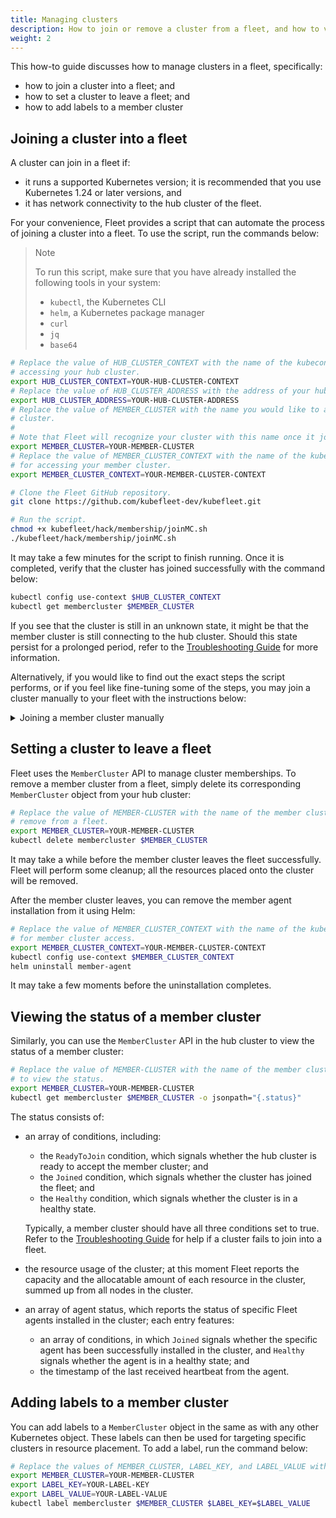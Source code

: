 ```yaml
---
title: Managing clusters
description: How to join or remove a cluster from a fleet, and how to view the status of and label a member cluster
weight: 2
---
```


This how-to guide discusses how to manage clusters in a fleet, specifically:

* how to join a cluster into a fleet; and
* how to set a cluster to leave a fleet; and
* how to add labels to a member cluster

## Joining a cluster into a fleet

A cluster can join in a fleet if:

* it runs a supported Kubernetes version; it is recommended that you use Kubernetes 1.24 or later
versions, and
* it has network connectivity to the hub cluster of the fleet.

For your convenience, Fleet provides a script that can automate the process of joining a cluster
into a fleet. To use the script, run the commands below:

> Note
>
> To run this script, make sure that you have already installed the following tools in your
> system:
> * `kubectl`, the Kubernetes CLI
> * `helm`, a Kubernetes package manager
> * `curl`
> * `jq`
> * `base64`

```sh
# Replace the value of HUB_CLUSTER_CONTEXT with the name of the kubeconfig context you use for
# accessing your hub cluster.
export HUB_CLUSTER_CONTEXT=YOUR-HUB-CLUSTER-CONTEXT
# Replace the value of HUB_CLUSTER_ADDRESS with the address of your hub cluster API server.
export HUB_CLUSTER_ADDRESS=YOUR-HUB-CLUSTER-ADDRESS
# Replace the value of MEMBER_CLUSTER with the name you would like to assign to the new member
# cluster.
#
# Note that Fleet will recognize your cluster with this name once it joins.
export MEMBER_CLUSTER=YOUR-MEMBER-CLUSTER
# Replace the value of MEMBER_CLUSTER_CONTEXT with the name of the kubeconfig context you use
# for accessing your member cluster.
export MEMBER_CLUSTER_CONTEXT=YOUR-MEMBER-CLUSTER-CONTEXT

# Clone the Fleet GitHub repository.
git clone https://github.com/kubefleet-dev/kubefleet.git

# Run the script.
chmod +x kubefleet/hack/membership/joinMC.sh
./kubefleet/hack/membership/joinMC.sh
```

It may take a few minutes for the script to finish running. Once it is completed, verify
that the cluster has joined successfully with the command below:

```sh
kubectl config use-context $HUB_CLUSTER_CONTEXT
kubectl get membercluster $MEMBER_CLUSTER
```

If you see that the cluster is still in an unknown state, it might be that the member cluster
is still connecting to the hub cluster. Should this state persist for a prolonged
period, refer to the [Troubleshooting Guide](/docs/troubleshooting) for
more information.

Alternatively, if you would like to find out the exact steps the script performs, or if you feel
like fine-tuning some of the steps, you may join a cluster manually to your fleet with the
instructions below:

<details>
<summary>Joining a member cluster manually</summary>

1. Make sure that you have installed `kubectl`, `helm`, `curl`, `jq`, and `base64` in your
system.

2. Create a Kubernetes service account in your hub cluster:

    ```sh
    # Replace the value of HUB_CLUSTER_CONTEXT with the name of the kubeconfig
    # context you use for accessing your hub cluster.
    export HUB_CLUSTER_CONTEXT="YOUR-HUB-CLUSTER-CONTEXT"
    # Replace the value of MEMBER_CLUSTER with a name you would like to assign to the new
    # member cluster.
    #
    # Note that the value of MEMBER_CLUSTER will be used as the name the member cluster registers
    # with the hub cluster.
    export MEMBER_CLUSTER="YOUR-MEMBER-CLUSTER"

    export SERVICE_ACCOUNT="$MEMBER_CLUSTER-hub-cluster-access"

    kubectl config use-context $HUB_CLUSTER_CONTEXT
    # The service account can, in theory, be created in any namespace; for simplicity reasons,
    # here you will use the namespace reserved by Fleet installation, `fleet-system`.
    #
    # Note that if you choose a different value, commands in some steps below need to be
    # modified accordingly.
    kubectl create serviceaccount $SERVICE_ACCOUNT -n fleet-system
    ```

3. Create a Kubernetes secret of the service account token type, which the member cluster will
use to access the hub cluster.

    ```sh
    export SERVICE_ACCOUNT_SECRET="$MEMBER_CLUSTER-hub-cluster-access-token"
    cat <<EOF | kubectl apply -f -
    apiVersion: v1
    kind: Secret
    metadata:
        name: $SERVICE_ACCOUNT_SECRET
        namespace: fleet-system
        annotations:
            kubernetes.io/service-account.name: $SERVICE_ACCOUNT
    type: kubernetes.io/service-account-token
    EOF
    ```

    After the secret is created successfully, extract the token from the secret:

    ```sh
    export TOKEN=$(kubectl get secret $SERVICE_ACCOUNT_SECRET -n fleet-system -o jsonpath='{.data.token}' | base64 -d)
    ```

    > Note
    >
    > Keep the token in a secure place; anyone with access to this token can access the hub cluster
    > in the same way as the Fleet member cluster does.

    You may have noticed that at this moment, no access control has been set on the service
    account; Fleet will set things up when the member cluster joins. The service account will be
    given the minimally viable set of permissions for the Fleet member cluster to connect to the
    hub cluster; its access will be restricted to one namespace, specifically reserved for the
    member cluster, as per security best practices.

4. Register the member cluster with the hub cluster; Fleet manages cluster membership using the
`MemberCluster` API:

    ```sh
    cat <<EOF | kubectl apply -f -
    apiVersion: cluster.kubernetes-fleet.io/v1beta1
    kind: MemberCluster
    metadata:
        name: $MEMBER_CLUSTER
    spec:
        identity:
            name: $SERVICE_ACCOUNT
            kind: ServiceAccount
            namespace: fleet-system
            apiGroup: ""
        heartbeatPeriodSeconds: 60
    EOF
    ```

5. Set up the member agent, the Fleet component that works on the member cluster end, to enable
Fleet connection:

    ```sh
    # Clone the Fleet repository from GitHub.
    git clone https://github.com/kubefleet-dev/kubefleet.git

    # Install the member agent helm chart on the member cluster.

    # Replace the value of MEMBER_CLUSTER_CONTEXT with the name of the kubeconfig context you use
    # for member cluster access.
    export MEMBER_CLUSTER_CONTEXT="YOUR-MEMBER-CLUSTER-CONTEXT"

    # Replace the value of HUB_CLUSTER_ADDRESS with the address of the hub cluster API server.
    export HUB_CLUSTER_ADDRESS="YOUR-HUB-CLUSTER-ADDRESS"

    # The variables below uses the Fleet images kept in the Microsoft Container
    # Registry (MCR) and will retrieve the latest version from the Fleet GitHub
    # repository. This pulls from the Azure Fleet repository while the kubefleet
    # containers are being developed.
    #
    # You can also build the Fleet images of your own; see the repository README
    # for more information.
    export REGISTRY="mcr.microsoft.com/aks/fleet"
    export FLEET_VERSION=$(curl "https://api.github.com/repos/Azure/fleet/tags" | jq -r '.[0].name')
    export MEMBER_AGENT_IMAGE="member-agent"
    export REFRESH_TOKEN_IMAGE="refresh-token"

    kubectl config use-context $MEMBER_CLUSTER_CONTEXT
    # Create the secret with the token extracted previously for member agent to use.
    kubectl create secret generic hub-kubeconfig-secret --from-literal=token=$TOKEN
    helm install member-agent kubefleet/charts/member-agent/ \
        --set config.hubURL=$HUB_CLUSTER_ADDRESS \
        --set image.repository=$REGISTRY/$MEMBER_AGENT_IMAGE \
        --set image.tag=$FLEET_VERSION \
        --set refreshtoken.repository=$REGISTRY/$REFRESH_TOKEN_IMAGE \
        --set refreshtoken.tag=$FLEET_VERSION \
        --set image.pullPolicy=Always \
        --set refreshtoken.pullPolicy=Always \
        --set config.memberClusterName="$MEMBER_CLUSTER" \
        --set logVerbosity=5 \
        --set namespace=fleet-system \
        --set enableV1Alpha1APIs=false \
        --set enableV1Beta1APIs=true
    ```

6. Verify that the installation of the member agent is successful:

    ```sh
    kubectl get pods -n fleet-system
    ```

    You should see that all the returned pods are up and running. Note that it may take a few
    minutes for the member agent to get ready.

7. Verify that the member cluster has joined the fleet successfully:

    ```sh
    kubectl config use-context $HUB_CLUSTER_CONTEXT
    kubectl get membercluster $MEMBER_CLUSTER
    ```

</details>

## Setting a cluster to leave a fleet

Fleet uses the `MemberCluster` API to manage cluster memberships. To remove a member cluster
from a fleet, simply delete its corresponding `MemberCluster` object from your hub cluster:

```sh
# Replace the value of MEMBER-CLUSTER with the name of the member cluster you would like to
# remove from a fleet.
export MEMBER_CLUSTER=YOUR-MEMBER-CLUSTER
kubectl delete membercluster $MEMBER_CLUSTER
```

It may take a while before the member cluster leaves the fleet successfully. Fleet will perform
some cleanup; all the resources placed onto the cluster will be removed.

After the member cluster leaves, you can remove the member agent installation from it using Helm:

```sh
# Replace the value of MEMBER_CLUSTER_CONTEXT with the name of the kubeconfig context you use
# for member cluster access.
export MEMBER_CLUSTER_CONTEXT=YOUR-MEMBER-CLUSTER-CONTEXT
kubectl config use-context $MEMBER_CLUSTER_CONTEXT
helm uninstall member-agent
```

It may take a few moments before the uninstallation completes.

## Viewing the status of a member cluster

Similarly, you can use the `MemberCluster` API in the hub cluster to view the status of a
member cluster:

```sh
# Replace the value of MEMBER-CLUSTER with the name of the member cluster of which you would like
# to view the status.
export MEMBER_CLUSTER=YOUR-MEMBER-CLUSTER
kubectl get membercluster $MEMBER_CLUSTER -o jsonpath="{.status}"
```

The status consists of:

* an array of conditions, including:

    * the `ReadyToJoin` condition, which signals whether the hub cluster is ready to accept
    the member cluster; and
    * the `Joined` condition, which signals whether the cluster has joined the fleet; and
    * the `Healthy` condition, which signals whether the cluster is in a healthy state.

    Typically, a member cluster should have all three conditions set to true. Refer to the
    [Troubleshooting Guide](/docs/troubleshooting) for help if a cluster fails to join
    into a fleet.

* the resource usage of the cluster; at this moment Fleet reports the capacity and
the allocatable amount of each resource in the cluster, summed up from all nodes in the cluster.

* an array of agent status, which reports the status of specific Fleet agents installed in
the cluster; each entry features:

    * an array of conditions, in which `Joined` signals whether the specific agent has been
    successfully installed in the cluster, and `Healthy` signals whether the agent is in a
    healthy state; and
    * the timestamp of the last received heartbeat from the agent.

## Adding labels to a member cluster

You can add labels to a `MemberCluster` object in the same as with any other Kubernetes object.
These labels can then be used for targeting specific clusters in resource placement. To add a label,
run the command below:

```sh
# Replace the values of MEMBER_CLUSTER, LABEL_KEY, and LABEL_VALUE with those of your own.
export MEMBER_CLUSTER=YOUR-MEMBER-CLUSTER
export LABEL_KEY=YOUR-LABEL-KEY
export LABEL_VALUE=YOUR-LABEL-VALUE
kubectl label membercluster $MEMBER_CLUSTER $LABEL_KEY=$LABEL_VALUE
```
